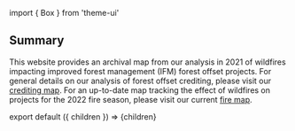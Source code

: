 import { Box } from 'theme-ui'

## Summary

This website provides an archival map from our analysis in 2021 of wildfires impacting improved forest management (IFM) forest offset projects. For general details on our analysis of forest offset crediting, please visit our [crediting map](/research/forest-offsets-crediting). For an up-to-date map tracking the effect of wildfires on projects for the 2022 fire season, please visit our current [fire map](/research/forest-offsets-fires).

export default ({ children }) => <Box>{children}</Box>
